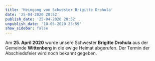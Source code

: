 ```yaml
---
title: 'Heimgang von Schwester Brigitte Drohula'
date: '25-04-2020 20:52'
publish_date: '25-04-2020 20:52'
unpublish_date: '10-05-2020 23:59'
show_sidebar: false
---
```


Am **25. April 2020** wurde unsere Schwester **Brigitte Drohula** aus der Gemeinde **Wittenberg** in die ewige Heimat abgerufen. Der Termin der Abschiedsfeier wird noch bekannt gegeben.